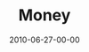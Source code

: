 ---
layout: message
category: message
series: "House Work"
title: "Money"
date: 2010-06-27-00-00
message_id: 626
audio-description: "Chuck Mingo discusses how to line up our budget with our passions."
audio: "http://s3.amazonaws.com/crossroadsaudiomessages/HouseWork03.mp3"
audio-title: "Money"
audio-duration: "45:55"
program-description: "House Work 03 Program"
program: "http://www.crossroads.net/players/media/hq/06_26-27_Program.pdf"
program-title: "Housework03 (Program)"
video-description: "Chuck Mingo discusses how to line up our budget with our passions."
video-title: "Money"
video: "http://s3.amazonaws.com/crossroadsvideomessages/HouseWork03.mp4"
video-poster: "https://www.crossroads.net/uploadedfiles/HouseWork03_Still.jpg"
---